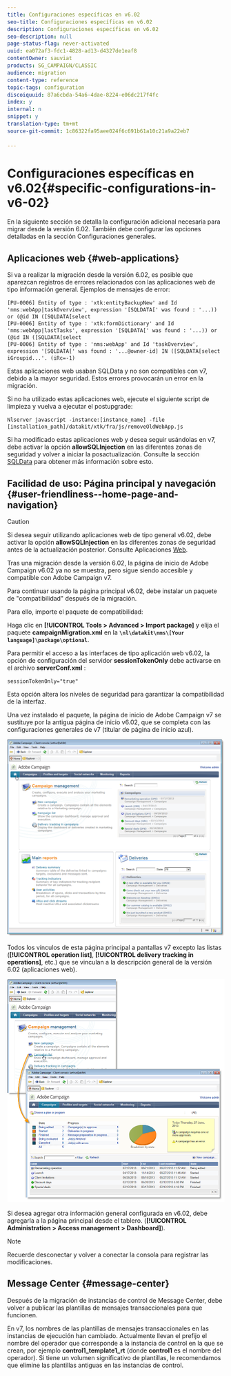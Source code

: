 ```yaml
---
title: Configuraciones específicas en v6.02
seo-title: Configuraciones específicas en v6.02
description: Configuraciones específicas en v6.02
seo-description: null
page-status-flag: never-activated
uuid: ea072af3-fdc1-4828-ad13-d4327de1eaf8
contentOwner: sauviat
products: SG_CAMPAIGN/CLASSIC
audience: migration
content-type: reference
topic-tags: configuration
discoiquuid: 87a6cbda-54a6-4dae-8224-e06dc217f4fc
index: y
internal: n
snippet: y
translation-type: tm+mt
source-git-commit: 1c86322fa95aee024f6c691b61a10c21a9a22eb7

---
```



# Configuraciones específicas en v6.02{#specific-configurations-in-v6-02}

En la siguiente sección se detalla la configuración adicional necesaria para migrar desde la versión 6.02. También debe configurar las opciones detalladas en la sección Configuraciones [](../../migration/using/general-configurations.md) generales.

## Aplicaciones web {#web-applications}

Si va a realizar la migración desde la versión 6.02, es posible que aparezcan registros de errores relacionados con las aplicaciones web de tipo información general. Ejemplos de mensajes de error:

```
[PU-0006] Entity of type : 'xtk:entityBackupNew' and Id 'nms:webApp|taskOverview', expression '[SQLDATA[' was found : '...)) or (@id IN ([SQLDATA[select 
[PU-0006] Entity of type : 'xtk:formDictionary' and Id 'nms:webApp|lastTasks', expression '[SQLDATA[' was found : '...)) or (@id IN ([SQLDATA[select 
[PU-0006] Entity of type : 'nms:webApp' and Id 'taskOverview', expression '[SQLDATA[' was found : '...@owner-id] IN ([SQLDATA[select iGroupid...'. (iRc=-1)
```

Estas aplicaciones web usaban SQLData y no son compatibles con v7, debido a la mayor seguridad. Estos errores provocarán un error en la migración.

Si no ha utilizado estas aplicaciones web, ejecute el siguiente script de limpieza y vuelva a ejecutar el postupgrade:

```
Nlserver javascript -instance:[instance_name] -file [installation_path]/datakit/xtk/fra/js/removeOldWebApp.js
```

Si ha modificado estas aplicaciones web y desea seguir usándolas en v7, debe activar la opción **allowSQLInjection** en las diferentes zonas de seguridad y volver a iniciar la posactualización. Consulte la sección [SQLData](../../migration/using/general-configurations.md#sqldata) para obtener más información sobre esto.

## Facilidad de uso: Página principal y navegación {#user-friendliness--home-page-and-navigation}

>[!CAUTION]
>
>Si desea seguir utilizando aplicaciones web de tipo general v6.02, debe activar la opción **allowSQLInjection** en las diferentes zonas de seguridad antes de la actualización posterior. Consulte Aplicaciones [Web](#web-applications).

Tras una migración desde la versión 6.02, la página de inicio de Adobe Campaign v6.02 ya no se muestra, pero sigue siendo accesible y compatible con Adobe Campaign v7.

Para continuar usando la página principal v6.02, debe instalar un paquete de &quot;compatibilidad&quot; después de la migración.

Para ello, importe el paquete de compatibilidad:

Haga clic en **[!UICONTROL Tools > Advanced > Import package]** y elija el paquete **campaignMigration.xml** en la **`\nl\datakit\nms\[Your language]\package\optional`**.

Para permitir el acceso a las interfaces de tipo aplicación web v6.02, la opción de configuración del servidor **sessionTokenOnly** debe activarse en el archivo **serverConf.xml** :

```
sessionTokenOnly="true"
```

Esta opción altera los niveles de seguridad para garantizar la compatibilidad de la interfaz.

Una vez instalado el paquete, la página de inicio de Adobe Campaign v7 se sustituye por la antigua página de inicio v6.02, que se completa con las configuraciones generales de v7 (titular de página de inicio azul).

![](assets/dashboards.png)

Todos los vínculos de esta página principal a pantallas v7 excepto las listas (**[!UICONTROL operation list]**, **[!UICONTROL delivery tracking in operations]**, etc.) que se vinculan a la descripción general de la versión 6.02 (aplicaciones web).

![](assets/dashboards2.png)

Si desea agregar otra información general configurada en v6.02, debe agregarla a la página principal desde el tablero. (**[!UICONTROL Administration > Access management > Dashboard]**).

>[!NOTE]
>
>Recuerde desconectar y volver a conectar la consola para registrar las modificaciones.

## Message Center {#message-center}

Después de la migración de instancias de control de Message Center, debe volver a publicar las plantillas de mensajes transaccionales para que funcionen.

En v7, los nombres de las plantillas de mensajes transaccionales en las instancias de ejecución han cambiado. Actualmente llevan el prefijo el nombre del operador que corresponde a la instancia de control en la que se crean, por ejemplo **control1_template1_rt** (donde **control1** es el nombre del operador). Si tiene un volumen significativo de plantillas, le recomendamos que elimine las plantillas antiguas en las instancias de control.

